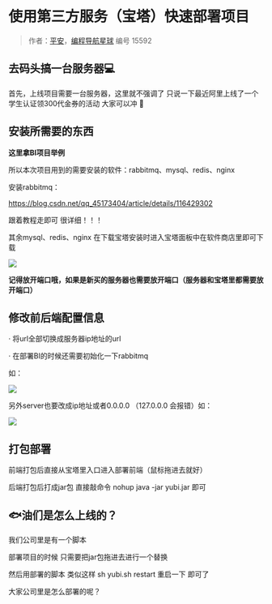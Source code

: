 # 使用第三方服务（宝塔）快速部署项目

> 作者：[平安](https://github.com/lizhe-0423)，[编程导航星球](https://wx.zsxq.com/dweb2/index/group/51122858222824) 编号 15592

## 去码头搞一台服务器💻



首先，上线项目需要一台服务器，这里就不强调了 只说一下最近阿里上线了一个学生认证领300代金券的活动 大家可以冲 🎁



## 安装所需要的东西



**这里拿BI项目举例**



 所以本次项目用到的需要安装的软件：rabbitmq、mysql、redis、nginx



安装rabbitmq：



https://blog.csdn.net/qq_45173404/article/details/116429302



跟着教程走即可 很详细！！！



其余mysql、redis、nginx 在下载宝塔安装时进入宝塔面板中在软件商店里即可下载



![](https://pic.yupi.icu/5563/202311030950165.gif) 



**记得放开端口哦，如果是新买的服务器也需要放开端口（服务器和宝塔里都需要放开端口）**



## 修改前后端配置信息



·    将url全部切换成服务器ip地址的url



·    在部署BI的时候还需要初始化一下rabbitmq



如：



![](https://pic.yupi.icu/5563/202311030950167.gif)



另外server也要改成ip地址或者0.0.0.0 （127.0.0.0 会报错）如：



![](https://pic.yupi.icu/5563/202311030950170.jpg)



## 打包部署



前端打包后直接从宝塔里入口进入部署前端（鼠标拖进去就好）



后端打包后打成jar包 直接敲命令 nohup java -jar yubi.jar 即可



## 🐟油们是怎么上线的？



我们公司里是有一个脚本



部署项目的时候 只需要把jar包拖进去进行一个替换



然后用部署的脚本 类似这样 sh yubi.sh restart 重启一下 即可了



大家公司里是怎么部署的呢？
